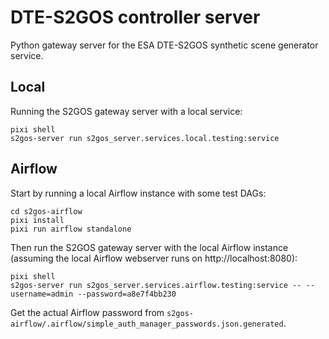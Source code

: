 # DTE-S2GOS controller server

Python gateway server for the ESA DTE-S2GOS synthetic scene generator service.

## Local

Running the S2GOS gateway server with a local service:

```commandline
pixi shell
s2gos-server run s2gos_server.services.local.testing:service
```

## Airflow

Start by running a local Airflow instance with some test DAGs:
```commandline
cd s2gos-airflow
pixi install
pixi run airflow standalone
```

Then run the S2GOS gateway server with the local Airflow instance (assuming
the local Airflow webserver runs on http://localhost:8080):

```commandline
pixi shell
s2gos-server run s2gos_server.services.airflow.testing:service -- --username=admin --password=a8e7f4bb230
```

Get the actual Airflow password from `s2gos-airflow/.airflow/simple_auth_manager_passwords.json.generated`.
